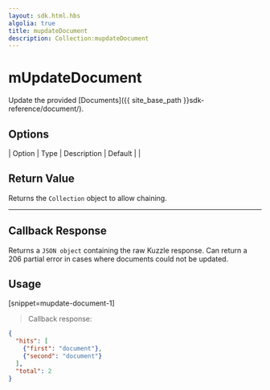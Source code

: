 ```yaml
---
layout: sdk.html.hbs
algolia: true
title: mupdateDocument
description: Collection:mupdateDocument
---
```


  

# mUpdateDocument
Update the provided [Documents]({{ site_base_path }}sdk-reference/document/).


## Options

| Option | Type | Description | Default |
|
## Return Value

Returns the `Collection` object to allow chaining.

---

## Callback Response

Returns a `JSON object` containing the raw Kuzzle response.
Can return a 206 partial error in cases where documents could not be updated. 

## Usage

[snippet=mupdate-document-1]
> Callback response:

```json
{
  "hits": [
    {"first": "document"},
    {"second": "document"}
  ],
  "total": 2
}
```